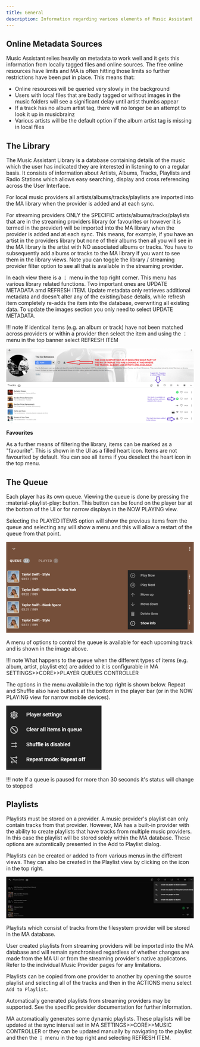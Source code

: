 ```yaml
---
title: General
description: Information regarding various elements of Music Assistant
---
```


## Online Metadata Sources

Music Assistant relies heavily on metadata to work well and it gets this information from locally tagged files and online sources. The free online resources have limits and MA is often hitting those limits so further restrictions have been put in place. This means that:

- Online resources will be queried very slowly in the background
- Users with local files that are badly tagged or without images in the music folders will see a significant delay until artist thumbs appear
- If a track has no album artist tag, there will no longer be an attempt to look it up in musicbrainz
- Various artists will be the default option if the album artist tag is missing in local files

## The Library

The Music Assistant Library is a database containing details of the music which the user has indicated they are interested in listening to on a regular basis. It consists of information about Artists, Albums, Tracks, Playlists and Radio Stations which allows easy searching, display and cross referencing across the User Interface.

For local music providers all artists/albums/tracks/playlists are imported into the MA library when the provider is added and at each sync.

For streaming providers ONLY the SPECIFIC artists/albums/tracks/playlists that are in the streaming providers library (or favourites or however it is termed in the provider) will be imported into the MA library when the provider is added and at each sync. This means, for example, if you have an artist in the providers library but none of their albums then all you will see in the MA library is the artist with NO associated albums or tracks. You have to subsequently add albums or tracks to the MA library if you want to see them in the library views. Note you can toggle the library / streaming provider filter option to see all that is available in the streaming provider.

In each view there is a ⋮ menu in the top right corner. This menu has various library related functions. Two important ones are UPDATE METADATA amd REFRESH ITEM.  Update metadata only retrieves additional metadata and doesn't alter any of the existing/base details, while refresh item completely re-adds the item into the database, overwriting all existing data. To update the images section you only need to select UPDATE METADATA.

!!! note
    If identical items (e.g. an album or track) have not been matched across providers or within a provider then select the item and using the ⋮ menu in the top banner select REFRESH ITEM
    
![Preview image](assets/screenshots/library.png)

**Favourites**

As a further means of filtering the library, items can be marked as a "favourite". This is shown in the UI as a filled heart icon. Items are not favourited by default. You can see all items if you deselect the heart icon in the top menu.

## The Queue

Each player has its own queue. Viewing the queue is done by pressing the :material-playlist-play: button. This button can be found on the player bar at the bottom of the UI or for narrow displays in the NOW PLAYING view.

Selecting the PLAYED ITEMS option will show the previous items from the queue and selecting any will show a menu and this will allow a restart of the queue from that point.

![Preview image](assets/screenshots/queue1.png)

A menu of options to control the queue is available for each upcoming track and is shown in the image above.

!!! note
    What happens to the queue when the different types of items (e.g. album, artist, playlist etc) are added to it is configurable in MA SETTINGS>>CORE>>PLAYER QUEUES CONTROLLER
    
The options in the menu available in the top right is shown below. Repeat and Shuffle also have buttons at the bottom in the player bar (or in the NOW PLAYING view for narrow mobile devices).

![Preview image](assets/screenshots/queue3.png)

!!! note
    If a queue is paused for more than 30 seconds it's status will change to stopped 
    
## Playlists

Playlists must be stored on a provider. A music provider's playlist can only contain tracks from that provider. However, MA has a built-in provider with the ability to create playlists that have tracks from multiple music providers. In this case the playlist will be stored solely within the MA database. These options are automtically presented in the Add to Playlist dialog.

Playlists can be created or added to from various menus in the different views. They can also be created in the Playlist view by clicking on the icon in the top right.

![Preview image](assets/screenshots/playlist-create.png)

Playlists which consist of tracks from the filesystem provider will be stored in the MA database.

User created playlists from streaming providers will be imported into the MA database and will remain synchronised regardless of whether changes are made from the MA UI or from the streaming provider's native applicatons. Refer to the individual Music Provider pages for any limitations.

Playlists can be copied from one provider to another by opening the source playlist and selecting all of the tracks and then in the ACTIONS menu select `Add to Playlist`.

Automatically generated playlists from streaming providers may be supported. See the specific provider documentation for further information.

MA automatically generates some dynamic playlists. These playlists will be updated at the sync interval set in MA SETTINGS>>CORE>>MUSIC CONTROLLER or they can be updated manually by navigating to the playlist and then the ⋮ menu in the top right and selecting REFRESH ITEM.
